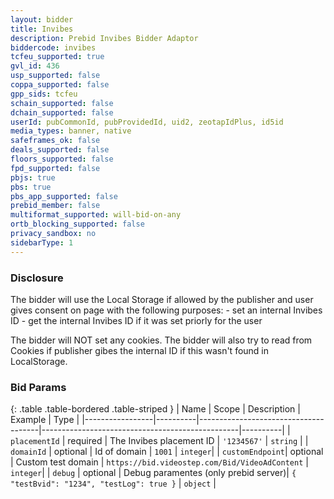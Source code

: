```yaml
---
layout: bidder
title: Invibes
description: Prebid Invibes Bidder Adaptor
biddercode: invibes
tcfeu_supported: true
gvl_id: 436
usp_supported: false
coppa_supported: false
gpp_sids: tcfeu
schain_supported: false 
dchain_supported: false
userId: pubCommonId, pubProvidedId, uid2, zeotapIdPlus, id5id
media_types: banner, native
safeframes_ok: false
deals_supported: false
floors_supported: false
fpd_supported: false
pbjs: true
pbs: true
pbs_app_supported: false
prebid_member: false
multiformat_supported: will-bid-on-any
ortb_blocking_supported: false
privacy_sandbox: no
sidebarType: 1
---
```


### Disclosure

The bidder will use the Local Storage if allowed by the publisher and user gives consent on page with the following purposes:
    - set an internal Invibes ID
    - get the internal Invibes ID if it was set priorly for the user

The bidder will NOT set any cookies. The bidder will also try to read from Cookies if publisher gibes  the internal ID if this wasn't found in LocalStorage.

### Bid Params

{: .table .table-bordered .table-striped }
| Name            | Scope    | Description                          | Example                                         | Type     |
|-----------------|----------|--------------------------------------|-------------------------------------------------|----------|
| `placementId`   | required | The Invibes placement ID             | `'1234567'`                                     | `string` |
| `domainId`      | optional | Id of domain                         | `1001`                                          | `integer`|
| `customEndpoint`| optional | Custom test domain                   | `https://bid.videostep.com/Bid/VideoAdContent`  | `integer`|
| `debug`         | optional | Debug paramentes (only prebid server)| `{ "testBvid": "1234", "testLog": true }`       | `object` |
